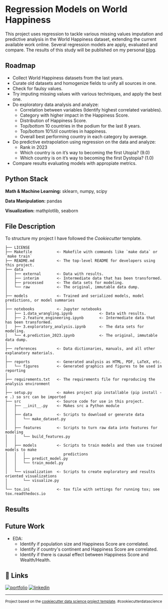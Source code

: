 Regression Models on World Happiness
==============================

This project uses regression to tackle various missing values imputation and predictive analysis in the World Happiness dataset, extending the current available work online. Several regression models are apply, evaluated and compare. 
The results of this study will be published on my personal
[blog](https://gabrielarscp.wixsite.com/gabsdatascience/blog).

## Roadmap

- Collect World Happiness datasets from the last years.
- Curate old datasets and homogenize fields to unify all sources in one.
- Check for faulsy values.
- Try imputing missing values with various techniques, and apply the best one.
- Do exploratory data analysis and analyze:
    - Correlation between variables (Identify highest correlated variables).
    - Category with higher impact in the Happiness Score.
    - Distribution of Happiness Score.
    - Top/bottom 10 countries in the podium for the last 8 years.
    - Top/bottom 10%til countries in happiness.
    - Overall best performing country in each category by average.
- Do predictive extrapolation using regression on the data and analyze:
    - Rank in 2023
    - Which country is on it’s way to becoming the first Utopia? (9.0) 
    - Which country is on it’s way to becoming the first Dystopia? (1.0)
- Compare results evaluating models with appropiate metrics. 

## Python Stack

**Math & Machine Learning:** sklearn, numpy, scipy

**Data Manipulation:** pandas

**Visualization:** mathplotlib, seaborn

## File Description

To structure my project I have followed the *Cookiecutter* template.

    ├── LICENSE
    ├── Makefile           <- Makefile with commands like `make data` or `make train`
    ├── README.md          <- The top-level README for developers using this project.
    ├── data
    │   ├── external       <- Data with results.
    │   ├── interim        <- Intermediate data that has been transformed.
    │   ├── processed      <- The data sets for modeling.
    │   └── raw            <- The original, immutable data dump.
    │
    ├── models             <- Trained and serialized models, model predictions, or model summaries
    │
    ├── notebooks          <- Jupyter notebooks
    │   ├── 1.data_wrangling.ipynb            <- Data with results.
    │   ├── 2.feature_engineering.ipynb       <- Intermediate data that has been transformed.
    │   ├── 3.exploratory_analysis.ipynb      <- The data sets for modeling.
    │   └── 4.prediction_2023.ipynb           <- The original, immutable data dump.
    │
    ├── references         <- Data dictionaries, manuals, and all other explanatory materials.
    │
    ├── reports            <- Generated analysis as HTML, PDF, LaTeX, etc.
    │   └── figures        <- Generated graphics and figures to be used in reporting
    │
    ├── requirements.txt   <- The requirements file for reproducing the analysis environment
    │
    ├── setup.py           <- makes project pip installable (pip install -e .) so src can be imported
    ├── src                <- Source code for use in this project.
    │   ├── __init__.py    <- Makes src a Python module
    │   │
    │   ├── data           <- Scripts to download or generate data
    │   │   └── make_dataset.py
    │   │
    │   ├── features       <- Scripts to turn raw data into features for modeling
    │   │   └── build_features.py
    │   │
    │   ├── models         <- Scripts to train models and then use trained models to make
    │   │   │                 predictions
    │   │   ├── predict_model.py
    │   │   └── train_model.py
    │   │
    │   └── visualization  <- Scripts to create exploratory and results oriented visualizations
    │       └── visualize.py
    │
    └── tox.ini            <- tox file with settings for running tox; see tox.readthedocs.io

## Results

## Future Work
- EDA: 
    - Identify if population size and Happiness Score are correlated.
    - Identify if country's continent and Happiness Score are correlated.
    - Identify if there is causal effect between Happiness Score and Wealth/Health.

## 🔗 Links
[![portfolio](https://img.shields.io/badge/my_portfolio-000?style=for-the-badge&logo=ko-fi&logoColor=white)](https://gabrielarscp.wixsite.com/gabsdatascience/)
[![linkedin](https://img.shields.io/badge/linkedin-0A66C2?style=for-the-badge&logo=linkedin&logoColor=white)](https://www.linkedin.com/in/gabrielasanta/)

--------

<p><small>Project based on the <a target="_blank" href="https://drivendata.github.io/cookiecutter-data-science/">cookiecutter data science project template</a>. #cookiecutterdatascience</small></p>
